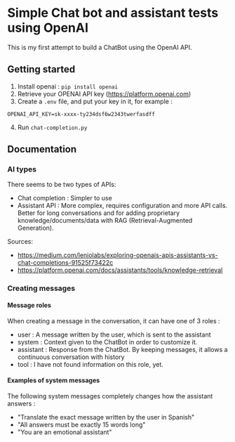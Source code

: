 # Simple Chat bot and assistant tests using OpenAI

This is my first attempt to build a ChatBot using the OpenAI API.

## Getting started

1. Install openai : `pip install openai`
2. Retrieve your OPENAI API key (https://platform.openai.com)
3. Create a `.env` file, and put your key in it, for example :

```
OPENAI_API_KEY=sk-xxxx-ty234dsf6w2343twerfasdff
```

4. Run `chat-completion.py`

## Documentation

### AI types

There seems to be two types of APIs:

- Chat completion : Simpler to use
- Assistant API : More complex, requires configuration and more API calls. Better for long conversations and for adding proprietary knowledge/documents/data with RAG (Retrieval-Augmented Generation).

Sources:
- https://medium.com/leniolabs/exploring-openais-apis-assistants-vs-chat-completions-91525f73422c
- https://platform.openai.com/docs/assistants/tools/knowledge-retrieval

### Creating messages

#### Message roles

When creating a message in the conversation, it can have one of 3 roles :
- user : A message written by the user, which is sent to the assistant
- system : Context given to the ChatBot in order to customize it.
- assistant : Response from the ChatBot. By keeping messages, it allows a continuous conversation with history
- tool : I have not found information on this role, yet.

#### Examples of system messages

The following system messages completely changes how the assistant answers :
- "Translate the exact message written by the user in Spanish"
- "All answers must be exactly 15 words long"
- "You are an emotional assistant"